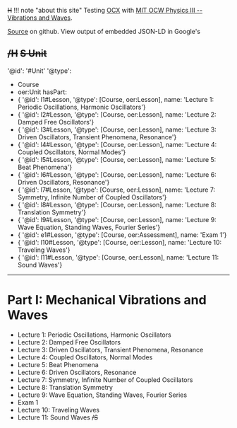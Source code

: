 ~~H~~
!!! note "about this site"
    Testing [OCX](https://k12ocx.github.io/k12ocx-specs/) with [MIT OCW Physics III -- Vibrations and Waves](https://ocw.mit.edu/courses/physics/8-03sc-physics-iii-vibrations-and-waves-fall-2016/).

[Source](https://github.com/philbarker/OCXPhysVibWav) on github. View output of embedded JSON-LD in Google's
<script>
text  = 'structured data testing tool'
here = window.location.href
sdd  = 'https://search.google.com/structured-data/testing-tool'
href = sdd+'#url='+encodeURIComponent(here)
link = '<a href="'+href+'">'+text+'</a>'
document.write(link)
</script>
~~/H~~
~~S Unit~~
---
'@id': '#Unit'
'@type':
  - Course
  - oer:Unit
hasPart:
  - { '@id': l1#Lesson, '@type': [Course, oer:Lesson], name: 'Lecture 1: Periodic Oscillations, Harmonic Oscillators'}
  - { '@id': l2#Lesson, '@type': [Course, oer:Lesson], name: 'Lecture 2: Damped Free Oscillators'}
  - { '@id': l3#Lesson, '@type': [Course, oer:Lesson], name: 'Lecture 3: Driven Oscillators, Transient Phenomena, Resonance'}
  - { '@id': l4#Lesson, '@type': [Course, oer:Lesson], name: 'Lecture 4: Coupled Oscillators, Normal Modes'}
  - { '@id': l5#Lesson, '@type': [Course, oer:Lesson], name: 'Lecture 5: Beat Phenomena'}
  - { '@id': l6#Lesson, '@type': [Course, oer:Lesson], name: 'Lecture 6: Driven Oscillators, Resonance'}
  - { '@id': l7#Lesson, '@type': [Course, oer:Lesson], name: 'Lecture 7: Symmetry, Infinite Number of Coupled Oscillators'}
  - { '@id': l8#Lesson, '@type': [Course, oer:Lesson], name: 'Lecture 8: Translation Symmetry'}
  - { '@id': l9#Lesson, '@type': [Course, oer:Lesson], name: 'Lecture 9: Wave Equation, Standing Waves, Fourier Series'}
  - { '@id': e1#Lesson, '@type': [Course, oer:Assessment], name: 'Exam 1'}
  - { '@id': l10#Lesson, '@type': [Course, oer:Lesson], name: 'Lecture 10: Traveling Waves'}
  - { '@id': l11#Lesson, '@type': [Course, oer:Lesson], name: 'Lecture 11: Sound Waves'}
---
# Part I: Mechanical Vibrations and Waves
- Lecture 1: Periodic Oscillations, Harmonic Oscillators
- Lecture 2: Damped Free Oscillators
- Lecture 3: Driven Oscillators, Transient Phenomena, Resonance
- Lecture 4: Coupled Oscillators, Normal Modes
- Lecture 5: Beat Phenomena
- Lecture 6: Driven Oscillators, Resonance
- Lecture 7: Symmetry, Infinite Number of Coupled Oscillators
- Lecture 8: Translation Symmetry
- Lecture 9: Wave Equation, Standing Waves, Fourier Series
- Exam 1
- Lecture 10: Traveling Waves
- Lecture 11: Sound Waves
~~/S~~
